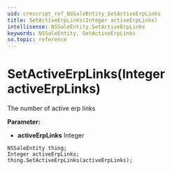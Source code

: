 ```yaml
---
uid: crmscript_ref_NSSaleEntity_SetActiveErpLinks
title: SetActiveErpLinks(Integer activeErpLinks)
intellisense: NSSaleEntity.SetActiveErpLinks
keywords: NSSaleEntity, GetActiveErpLinks
so.topic: reference
---
```


# SetActiveErpLinks(Integer activeErpLinks)

The number of active erp links

**Parameter:** 
 - **activeErpLinks** Integer

```crmscript
NSSaleEntity thing;
Integer activeErpLinks;
thing.SetActiveErpLinks(activeErpLinks);
```

